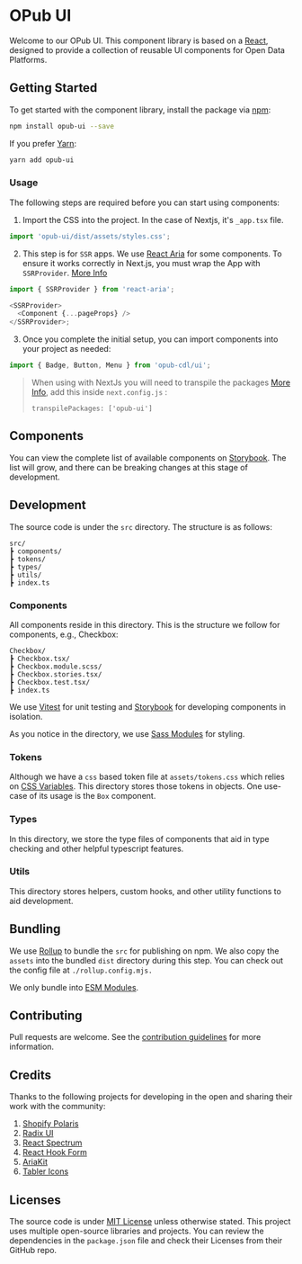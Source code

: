 # OPub UI

Welcome to our OPub UI. This component library is based on a [React](https://react.dev/), designed to provide a collection of reusable UI components for Open Data Platforms.

## Getting Started

To get started with the component library, install the package via [npm](https://www.npmjs.com/):

```bash
npm install opub-ui --save
```

If you prefer [Yarn](https://yarnpkg.com/en/):

```bash
yarn add opub-ui
```

### Usage

The following steps are required before you can start using components:

1. Import the CSS into the project. In the case of Nextjs, it's `_app.tsx` file.

```js
import 'opub-ui/dist/assets/styles.css';
```

2. This step is for `SSR` apps. We use [React Aria](https://react-spectrum.adobe.com/react-aria/) for some components. To ensure it works correctly in Next.js, you must wrap the App with `SSRProvider`. [More Info](https://react-spectrum.adobe.com/react-aria/ssr.html)

```js
import { SSRProvider } from 'react-aria';

<SSRProvider>
  <Component {...pageProps} />
</SSRProvider>;
```

3. Once you complete the initial setup, you can import components into your project as needed:

```js
import { Badge, Button, Menu } from 'opub-cdl/ui';
```

> When using with NextJs you will need to transpile the packages [More Info](https://nextjs.org/docs/advanced-features/compiler#module-transpilation), add this inside `next.config.js` :
>
> `transpilePackages: ['opub-ui']`

## Components

You can view the complete list of available components on [Storybook](https://main--64004009fa0a900a3197549c.chromatic.com/). The list will grow, and there can be breaking changes at this stage of development.

## Development

The source code is under the `src` directory. The structure is as follows:

```
src/
┣ components/
┣ tokens/
┣ types/
┣ utils/
┣ index.ts
```

### Components

All components reside in this directory. This is the structure we follow for components, e.g., Checkbox:

```
Checkbox/
┣ Checkbox.tsx/
┣ Checkbox.module.scss/
┣ Checkbox.stories.tsx/
┣ Checkbox.test.tsx/
┣ index.ts
```

We use [Vitest](https://github.com/vitest-dev/vitest/) for unit testing and [Storybook](https://github.com/storybookjs/storybook) for developing components in isolation.

As you notice in the directory, we use [Sass Modules](https://sass-lang.com/documentation/modules) for styling.

### Tokens

Although we have a `css` based token file at `assets/tokens.css` which relies on [CSS Variables](https://developer.mozilla.org/en-US/docs/Web/CSS/Using_CSS_custom_properties). This directory stores those tokens in objects. One use-case of its usage is the `Box` component.

### Types

In this directory, we store the type files of components that aid in type checking and other helpful typescript features.

### Utils

This directory stores helpers, custom hooks, and other utility functions to aid development.

## Bundling

We use [Rollup](https://github.com/rollup) to bundle the `src` for publishing on npm. We also copy the `assets` into the bundled `dist` directory during this step. You can check out the config file at `./rollup.config.mjs.`

We only bundle into [ESM Modules](https://nodejs.org/api/esm.html).

## Contributing

Pull requests are welcome. See the [contribution guidelines](https://github.com/CivicDataLab/opub-mono/blob/main/CONTRIBUTING.md) for more information.

## Credits

Thanks to the following projects for developing in the open and sharing their work with the community:

1. [Shopify Polaris](https://github.dev/Shopify/polaris)
2. [Radix UI](https://github.com/radix-ui/primitives)
3. [React Spectrum](https://github.com/adobe/react-spectrum)
4. [React Hook Form](https://github.com/react-hook-form/react-hook-form)
5. [AriaKit](https://github.com/ariakit/ariakit)
6. [Tabler Icons](https://github.com/tabler/tabler-icons)

## Licenses

The source code is under [MIT License](https://github.com/CivicDataLab/opub-mono/blob/main/LICENSE) unless otherwise stated.
This project uses multiple open-source libraries and projects. You can review the dependencies in the `package.json` file and check their Licenses from their GitHub repo.
